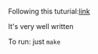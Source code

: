 Following this tuturial:[link](https://viewsourcecode.org/snaptoken/kilo/)

It's very well written


To run: just `make`
